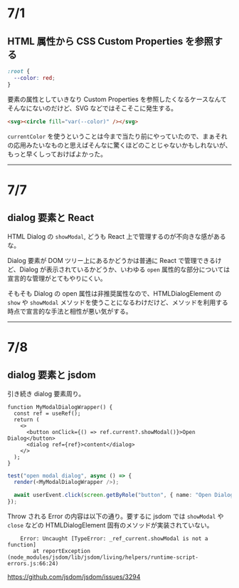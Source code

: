 # 7/1

## HTML 属性から CSS Custom Properties を参照する

```css
:root {
  --color: red;
}
```

要素の属性としていきなり Custom Properties を参照したくなるケースなんてそんなにないのだけど、SVG などではそこそこに発生する。

```html
<svg><circle fill="var(--color)" /></svg>
```

`currentColor` を使うということは今まで当たり前にやっていたので、まぁそれの応用みたいなものと思えばそんなに驚くほどのことじゃないかもしれないが、もっと早くしっておけばよかった。

---

# 7/7

## dialog 要素と React

HTML Dialog の `showModal`, どうも React 上で管理するのが不向きな感があるな。

Dialog 要素が DOM ツリー上にあるかどうかは普通に React で管理できるけど、Dialog が表示されているかどうか、いわゆる `open` 属性的な部分については宣言的な管理がとてもやりにくい。

そもそも Dialog の open 属性は非推奨属性なので、HTMLDialogElement の `show` や `showModal` メソッドを使うことになるわけだけど、メソッドを利用する時点で宣言的な手法と相性が悪い気がする。

---

# 7/8

## dialog 要素と jsdom

引き続き dialog 要素周り。

```tsx
function MyModalDialogWrapper() {
  const ref = useRef();
  return (
    <>
      <button onClick={() => ref.current?.showModal()}>Open Dialog</button>
      <dialog ref={ref}>content</dialog>
    </>
  );
}
```

```ts
test("open modal dialog", async () => {
  render(<MyModalDialogWrapper />);

  await userEvent.click(screen.getByRole("button", { name: "Open Dialog" })); // <= ここで jsdom error
});
```

Throw される Error の内容は以下の通り。要するに jsdom では `showModal` や `close` などの HTMLDialogElement 固有のメソッドが実装されていない。

```
    Error: Uncaught [TypeError: _ref_current.showModal is not a function]
        at reportException (node_modules/jsdom/lib/jsdom/living/helpers/runtime-script-errors.js:66:24)
```

https://github.com/jsdom/jsdom/issues/3294
